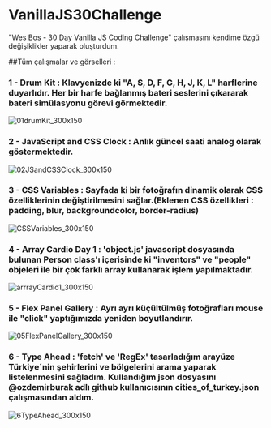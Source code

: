 # VanillaJS30Challenge
"Wes Bos - 30 Day Vanilla JS Coding Challenge" çalışmasını kendime özgü değişiklikler yaparak oluşturdum.


##Tüm çalışmalar ve görselleri :
  ### 1 - Drum Kit : Klavyenizde ki "A, S, D, F, G, H, J, K, L" harflerine duyarlıdır. Her bir harfe bağlanmış bateri seslerini çıkararak bateri simülasyonu görevi görmektedir.  
  ![01drumKit_300x150](https://user-images.githubusercontent.com/71039908/104845707-e3f36180-58e7-11eb-8c8b-42f0a9d51ea2.jpg)


  ### 2 - JavaScript and CSS Clock : Anlık güncel saati analog olarak göstermektedir.
![02JSandCSSClock_300x150](https://user-images.githubusercontent.com/71039908/104845710-e5248e80-58e7-11eb-807a-2aee2cf39bef.jpg)

  ### 3 - CSS Variables : Sayfada ki bir fotoğrafın dinamik olarak CSS özelliklerinin değiştirilmesini sağlar.(Eklenen CSS özellikleri : padding, blur, backgroundcolor, border-radius)
![CSSVariables_300x150](https://user-images.githubusercontent.com/71039908/104845708-e48bf800-58e7-11eb-9e31-338ce223f184.jpg)


  ### 4 - Array Cardio Day 1 : 'object.js' javascript dosyasında bulunan Person class'ı içerisinde ki "inventors" ve "people" objeleri ile bir çok farklı array kullanarak işlem yapılmaktadır.
![arrrayCardio1_300x150](https://user-images.githubusercontent.com/71039908/104845709-e5248e80-58e7-11eb-92ca-81704746a68b.jpg)

  ### 5 - Flex Panel Gallery : Ayrı ayrı küçültülmüş fotoğrafları mouse ile "click" yaptığımızda yeniden boyutlandırır.
  
![05FlexPanelGallery_300x150](https://user-images.githubusercontent.com/71039908/104903849-92071600-5991-11eb-92a9-6fcb1c694d4f.jpg)


  ### 6 - Type Ahead : 'fetch' ve 'RegEx' tasarladığım arayüze Türkiye´nin şehirlerini ve bölgelerini arama yaparak listelenmesini sağladım. Kullandığım json dosyasını @ozdemirburak adlı github kullanıcısının cities_of_turkey.json çalışmasından aldım.
  
![6TypeAhead_300x150](https://user-images.githubusercontent.com/71039908/105067972-62d7ce00-5a91-11eb-8877-99b32c454aea.jpg)
